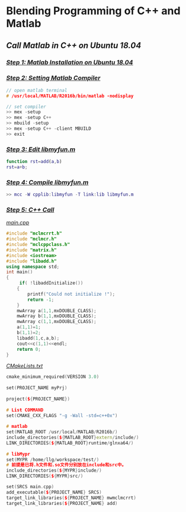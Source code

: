 # Blending Programming of C++ and Matlab
## *Call Matlab in C++ on Ubuntu 18.04*  
### [*Step 1: Matlab Installation on Ubuntu 18.04*]()
### [*Step 2: Setting Matlab Compiler*]()
```c++
// open matlab terminal
# /usr/local/MATLAB/R2016b/bin/matlab -nodisplay

// set compiler
>> mex -setup
>> mex -setup C++
>> mbuild -setup
>> mex -setup C++ -client MBUILD
>> exit
```

### [*Step 3: Edit libmyfun.m*]()
```Matlab
function rst=add(a,b)
rst=a+b;
```

### [*Step 4: Compile libmyfun.m*]()
```Matlab
>> mcc -W cpplib:libmyfun -T link:lib libmyfun.m
```

### [*Step 5: C++ Call*]()
[*main.cpp*]()
```c++
#include "mclmcrrt.h"  
#include "mclmcr.h"  
#include "mclcppclass.h"  
#include "matrix.h"
#include <iostream>
#include "libadd.h"
using namespace std;
int main()
{
	 if( !libaddInitialize())    
    {    
        printf("Could not initialize !");    
        return -1;      
    }
	mwArray a(1,1,mxDOUBLE_CLASS);
	mwArray b(1,1,mxDOUBLE_CLASS);
	mwArray c(1,1,mxDOUBLE_CLASS);
	a(1,1)=1;
	b(1,1)=2;
	libadd(1,c,a,b);
	cout<<c(1,1)<<endl;
	return 0;
}

```

[*CMakeLists.txt*]()
```c++
cmake_minimum_required(VERSION 3.0)
 
set(PROJECT_NAME myPrj)
 
project(${PROJECT_NAME})
 
# List COMMAND
set(CMAKE_CXX_FLAGS "-g -Wall -std=c++0x")
 
# matlab
set(MATLAB_ROOT /usr/local/MATLAB/R2016b/)
include_directories(${MATLAB_ROOT}extern/include/)
LINK_DIRECTORIES(${MATLAB_ROOT}runtime/glnxa64/)
 
# libMypr
set(MYPR /home/llg/workspace/test/)
# 前提是已将.h文件和.so文件分别放在include和src中。
include_directories(${MYPR}include/)
LINK_DIRECTORIES(${MYPR}src/)

set(SRCS main.cpp)
add_executable(${PROJECT_NAME} SRCS)
target_link_libraries(${PROJECT_NAME} mwmclmcrrt)
target_link_libraries(${PROJECT_NAME} add)
```